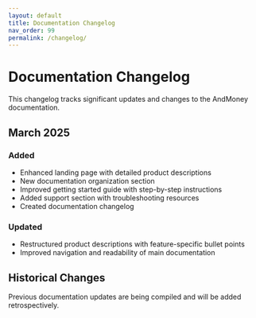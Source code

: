 ```yaml
---
layout: default
title: Documentation Changelog
nav_order: 99
permalink: /changelog/
---
```


# Documentation Changelog

This changelog tracks significant updates and changes to the AndMoney documentation.

## March 2025

### Added
- Enhanced landing page with detailed product descriptions
- New documentation organization section
- Improved getting started guide with step-by-step instructions
- Added support section with troubleshooting resources
- Created documentation changelog

### Updated
- Restructured product descriptions with feature-specific bullet points
- Improved navigation and readability of main documentation

## Historical Changes

Previous documentation updates are being compiled and will be added retrospectively.
